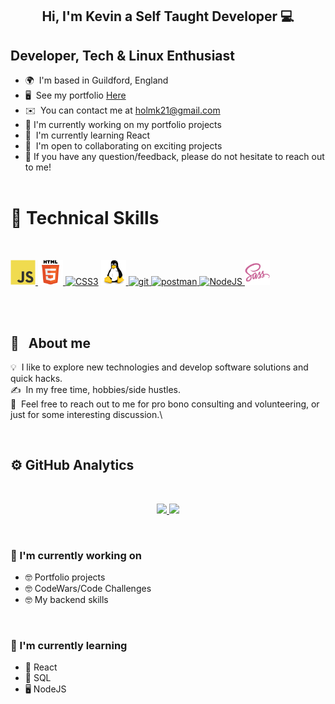 <h2 align="center">
Hi, I'm Kevin a Self Taught Developer 💻
</h2>

## Developer, Tech & Linux Enthusiast

- 🌍  I'm based in Guildford, England
- 🖥️  See my portfolio [Here](https://kevin-holm.netlify.app/)
- ✉️  You can contact me at [holmk21@gmail.com](mailto:holmk21@gmail.com)
- 🚀 I'm currently working on my portfolio projects
- 🧠  I'm currently learning React 
- 🤝  I'm open to collaborating on exciting projects
- 💬 If you have any question/feedback, please do not hesitate to reach out to me!
  <br>
&nbsp;

<h1> 💼 Technical Skills</h1>
<br>

<a href="https://developer.mozilla.org/en-US/docs/Web/JavaScript" target="_blank" rel="noreferrer"> <img src="https://raw.githubusercontent.com/devicons/devicon/master/icons/javascript/javascript-original.svg" alt="javascript" width="40" height="40"/> </a><a href="https://www.w3.org/html/" target="_blank" rel="noreferrer"> <img src="https://raw.githubusercontent.com/devicons/devicon/master/icons/html5/html5-original-wordmark.svg" alt="html5" width="40" height="40"/> </a><a href="https://www.w3.org/TR/CSS/#css" target="_blank" rel="noreferrer"><img src="https://raw.githubusercontent.com/danielcranney/readme-generator/main/public/icons/skills/css3-colored.svg" width="36" height="36" alt="CSS3" /></a>
<a href="https://www.linux.org/" target="_blank" rel="noreferrer"> <img src="https://raw.githubusercontent.com/devicons/devicon/master/icons/linux/linux-original.svg" alt="linux" width="40" height="40"/> </a><a href="https://git-scm.com/" target="_blank" rel="noreferrer"> <img src="https://www.vectorlogo.zone/logos/git-scm/git-scm-icon.svg" alt="git" width="40" height="40"/> </a><a href="https://postman.com" target="_blank" rel="noreferrer"> <img src="https://www.vectorlogo.zone/logos/getpostman/getpostman-icon.svg" alt="postman" width="40" height="40"/> </a><a href="https://nodejs.org/en/" target="_blank" rel="noreferrer"><img src="https://raw.githubusercontent.com/danielcranney/readme-generator/main/public/icons/skills/nodejs-colored.svg" width="36" height="36" alt="NodeJS" /></a><a href="https://sass-lang.com" target="_blank" rel="noreferrer"> <img src="https://raw.githubusercontent.com/devicons/devicon/master/icons/sass/sass-original.svg" alt="sass" width="40" height="40"/> </a> </p><!-- <a href="https://reactjs.org/" target="_blank" rel="noreferrer"><img src="https://raw.githubusercontent.com/danielcranney/readme-generator/main/public/icons/skills/react-colored.svg" width="36" height="36" alt="React" /></a> -->
</p><!-- <a href="https://www.typescriptlang.org/" target="_blank" rel="noreferrer"><img src="https://raw.githubusercontent.com/danielcranney/readme-generator/main/public/icons/skills/typescript-colored.svg" width="36" height="36" alt="TypeScript" /></a> -->

<br>
<br>

## 💬&nbsp;&nbsp; About me

💡 &nbsp;I like to explore new technologies and develop software solutions and quick hacks.\
✍️ &nbsp;In my free time, hobbies/side hustles.\
💬 &nbsp;Feel free to reach out to me for pro bono consulting and volunteering, or just for some interesting discussion.\

&nbsp;
&nbsp;
<h2> ⚙️ GitHub Analytics</h2>

<br>

<p align="center">
<a href="https://github.com/kev-er">
  <img height="165em" src="https://github-readme-stats-eight-theta.vercel.app/api?username=kev-er&show_icons=true&theme=algolia&include_all_commits=true&count_private=true"/>
  <img height="165em" src="https://github-readme-stats-eight-theta.vercel.app/api/top-langs/?username=kev-er&layout=compact&langs_count=8&theme=algolia"/>
</a>
</p>

&nbsp;

### 🔭 I'm currently working on

- 🤓 Portfolio projects
- 🤓 CodeWars/Code Challenges
- 🤓 My backend skills

&nbsp;
&nbsp; 

### 🌱 I'm currently learning

- 🧠 React
- 💾 SQL
- 🖥️ NodeJS

&nbsp;

